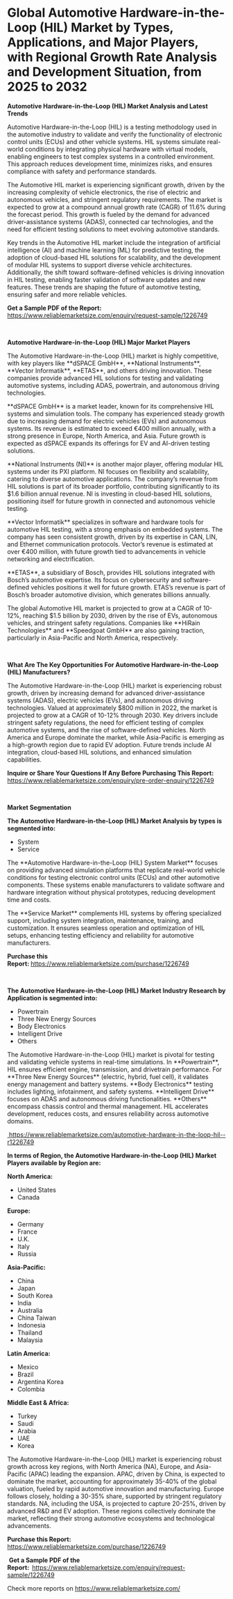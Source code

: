 <p><h1>Global Automotive Hardware-in-the-Loop (HIL) Market by Types, Applications, and Major Players, with Regional Growth Rate Analysis and Development Situation, from 2025 to 2032</h1></p><p><strong>Automotive Hardware-in-the-Loop (HIL) Market Analysis and Latest Trends</strong></p>
<p><p>Automotive Hardware-in-the-Loop (HIL) is a testing methodology used in the automotive industry to validate and verify the functionality of electronic control units (ECUs) and other vehicle systems. HIL systems simulate real-world conditions by integrating physical hardware with virtual models, enabling engineers to test complex systems in a controlled environment. This approach reduces development time, minimizes risks, and ensures compliance with safety and performance standards.</p><p>The Automotive HIL market is experiencing significant growth, driven by the increasing complexity of vehicle electronics, the rise of electric and autonomous vehicles, and stringent regulatory requirements. The market is expected to grow at a compound annual growth rate (CAGR) of 11.6% during the forecast period. This growth is fueled by the demand for advanced driver-assistance systems (ADAS), connected car technologies, and the need for efficient testing solutions to meet evolving automotive standards.</p><p>Key trends in the Automotive HIL market include the integration of artificial intelligence (AI) and machine learning (ML) for predictive testing, the adoption of cloud-based HIL solutions for scalability, and the development of modular HIL systems to support diverse vehicle architectures. Additionally, the shift toward software-defined vehicles is driving innovation in HIL testing, enabling faster validation of software updates and new features. These trends are shaping the future of automotive testing, ensuring safer and more reliable vehicles.</p></p>
<p><strong>Get a Sample PDF of the Report:&nbsp;</strong> <a href="https://www.reliablemarketsize.com/enquiry/request-sample/1226749?utm_campaign=1836&utm_medium=2&utm_source=Github&utm_content=ia&utm_term=23012025&utm_id=automotive-hardware-in-the-loop-hil">https://www.reliablemarketsize.com/enquiry/request-sample/1226749</a></p>
<p>&nbsp;</p>
<p><strong>Automotive Hardware-in-the-Loop (HIL) Major Market Players</strong></p>
<p><p>The Automotive Hardware-in-the-Loop (HIL) market is highly competitive, with key players like **dSPACE GmbH**, **National Instruments**, **Vector Informatik**, **ETAS**, and others driving innovation. These companies provide advanced HIL solutions for testing and validating automotive systems, including ADAS, powertrain, and autonomous driving technologies.</p><p>**dSPACE GmbH** is a market leader, known for its comprehensive HIL systems and simulation tools. The company has experienced steady growth due to increasing demand for electric vehicles (EVs) and autonomous systems. Its revenue is estimated to exceed €400 million annually, with a strong presence in Europe, North America, and Asia. Future growth is expected as dSPACE expands its offerings for EV and AI-driven testing solutions.</p><p>**National Instruments (NI)** is another major player, offering modular HIL systems under its PXI platform. NI focuses on flexibility and scalability, catering to diverse automotive applications. The company’s revenue from HIL solutions is part of its broader portfolio, contributing significantly to its $1.6 billion annual revenue. NI is investing in cloud-based HIL solutions, positioning itself for future growth in connected and autonomous vehicle testing.</p><p>**Vector Informatik** specializes in software and hardware tools for automotive HIL testing, with a strong emphasis on embedded systems. The company has seen consistent growth, driven by its expertise in CAN, LIN, and Ethernet communication protocols. Vector’s revenue is estimated at over €400 million, with future growth tied to advancements in vehicle networking and electrification.</p><p>**ETAS**, a subsidiary of Bosch, provides HIL solutions integrated with Bosch’s automotive expertise. Its focus on cybersecurity and software-defined vehicles positions it well for future growth. ETAS’s revenue is part of Bosch’s broader automotive division, which generates billions annually.</p><p>The global Automotive HIL market is projected to grow at a CAGR of 10-12%, reaching $1.5 billion by 2030, driven by the rise of EVs, autonomous vehicles, and stringent safety regulations. Companies like **HiRain Technologies** and **Speedgoat GmbH** are also gaining traction, particularly in Asia-Pacific and North America, respectively.</p></p>
<p>&nbsp;</p>
<p><strong>What Are The Key Opportunities For Automotive Hardware-in-the-Loop (HIL) Manufacturers?</strong></p>
<p><p>The Automotive Hardware-in-the-Loop (HIL) market is experiencing robust growth, driven by increasing demand for advanced driver-assistance systems (ADAS), electric vehicles (EVs), and autonomous driving technologies. Valued at approximately $800 million in 2022, the market is projected to grow at a CAGR of 10-12% through 2030. Key drivers include stringent safety regulations, the need for efficient testing of complex automotive systems, and the rise of software-defined vehicles. North America and Europe dominate the market, while Asia-Pacific is emerging as a high-growth region due to rapid EV adoption. Future trends include AI integration, cloud-based HIL solutions, and enhanced simulation capabilities.</p></p>
<p><strong>Inquire or Share Your Questions If Any Before Purchasing This Report:</strong> <a href="https://www.reliablemarketsize.com/enquiry/pre-order-enquiry/1226749?utm_campaign=1836&utm_medium=2&utm_source=Github&utm_content=ia&utm_term=23012025&utm_id=automotive-hardware-in-the-loop-hil">https://www.reliablemarketsize.com/enquiry/pre-order-enquiry/1226749</a></p>
<p>&nbsp;</p>
<p><strong>Market Segmentation</strong></p>
<p><strong>The Automotive Hardware-in-the-Loop (HIL) Market Analysis by types is segmented into:</strong></p>
<p><ul><li>System</li><li>Service</li></ul></p>
<p><p>The **Automotive Hardware-in-the-Loop (HIL) System Market** focuses on providing advanced simulation platforms that replicate real-world vehicle conditions for testing electronic control units (ECUs) and other automotive components. These systems enable manufacturers to validate software and hardware integration without physical prototypes, reducing development time and costs.</p><p>The **Service Market** complements HIL systems by offering specialized support, including system integration, maintenance, training, and customization. It ensures seamless operation and optimization of HIL setups, enhancing testing efficiency and reliability for automotive manufacturers.</p></p>
<p><strong>Purchase this Report:&nbsp;</strong><a href="https://www.reliablemarketsize.com/purchase/1226749?utm_campaign=1836&utm_medium=2&utm_source=Github&utm_content=ia&utm_term=23012025&utm_id=automotive-hardware-in-the-loop-hil">https://www.reliablemarketsize.com/purchase/1226749</a></p>
<p>&nbsp;</p>
<p><strong>The Automotive Hardware-in-the-Loop (HIL) Market Industry Research by Application is segmented into:</strong></p>
<p><ul><li>Powertrain</li><li>Three New Energy Sources</li><li>Body Electronics</li><li>Intelligent Drive</li><li>Others</li></ul></p>
<p><p>The Automotive Hardware-in-the-Loop (HIL) market is pivotal for testing and validating vehicle systems in real-time simulations. In **Powertrain**, HIL ensures efficient engine, transmission, and drivetrain performance. For **Three New Energy Sources** (electric, hybrid, fuel cell), it validates energy management and battery systems. **Body Electronics** testing includes lighting, infotainment, and safety systems. **Intelligent Drive** focuses on ADAS and autonomous driving functionalities. **Others** encompass chassis control and thermal management. HIL accelerates development, reduces costs, and ensures reliability across automotive domains.</p></p>
<p><a href="https://www.reliablemarketsize.com/automotive-hardware-in-the-loop-hil--r1226749?utm_campaign=1836&utm_medium=2&utm_source=Github&utm_content=ia&utm_term=23012025&utm_id=automotive-hardware-in-the-loop-hil">&nbsp;https://www.reliablemarketsize.com/automotive-hardware-in-the-loop-hil--r1226749</a></p>
<p><strong>In terms of Region, the Automotive Hardware-in-the-Loop (HIL) Market Players available by Region are:</strong></p>
<p>
    <p> <strong> North America: </strong>
        <ul>
            <li>United States</li>
            <li>Canada</li>
        </ul>
        </p> 
    <p> <strong> Europe: </strong>
        <ul>
            <li>Germany</li>
            <li>France</li>
            <li>U.K.</li>
            <li>Italy</li>
            <li>Russia</li>
        </ul>
        </p> 
    <p> <strong> Asia-Pacific: </strong>
        <ul>
            <li>China</li>
            <li>Japan</li>
            <li>South Korea</li>
            <li>India</li>
            <li>Australia</li>
            <li>China Taiwan</li>
            <li>Indonesia</li>
            <li>Thailand</li>
            <li>Malaysia</li>
        </ul>
        </p> 
    <p> <strong> Latin America: </strong>
        <ul>
            <li>Mexico</li>
            <li>Brazil</li>
            <li>Argentina Korea</li>
            <li>Colombia</li>
        </ul>
        </p> 
    <p> <strong> Middle East & Africa: </strong>
        <ul>
            <li>Turkey</li>
            <li>Saudi</li>
            <li>Arabia</li>
            <li>UAE</li>
            <li>Korea</li>
        </ul>
    </p>
    </p>
<p><p>The Automotive Hardware-in-the-Loop (HIL) market is experiencing robust growth across key regions, with North America (NA), Europe, and Asia-Pacific (APAC) leading the expansion. APAC, driven by China, is expected to dominate the market, accounting for approximately 35-40% of the global valuation, fueled by rapid automotive innovation and manufacturing. Europe follows closely, holding a 30-35% share, supported by stringent regulatory standards. NA, including the USA, is projected to capture 20-25%, driven by advanced R&D and EV adoption. These regions collectively dominate the market, reflecting their strong automotive ecosystems and technological advancements.</p></p>
<p><strong>Purchase this Report: </strong><a href="https://www.reliablemarketsize.com/purchase/1226749?utm_campaign=1836&utm_medium=2&utm_source=Github&utm_content=ia&utm_term=23012025&utm_id=automotive-hardware-in-the-loop-hil">https://www.reliablemarketsize.com/purchase/1226749</a></p>
<p>&nbsp;<strong>Get a Sample PDF of the Report:&nbsp;&nbsp;</strong><a href="https://www.reliablemarketsize.com/enquiry/request-sample/1226749?utm_campaign=1836&utm_medium=2&utm_source=Github&utm_content=ia&utm_term=23012025&utm_id=automotive-hardware-in-the-loop-hil">https://www.reliablemarketsize.com/enquiry/request-sample/1226749</a></p>
<p><strong></strong></p>
<p>Check more reports on <a href="https://www.reliablemarketsize.com/?utm_campaign=1836&utm_medium=2&utm_source=Github&utm_content=ia&utm_term=23012025&utm_id=automotive-hardware-in-the-loop-hil">https://www.reliablemarketsize.com/</a></p>